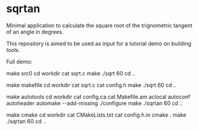 # sqrtan
Minimal application to calculate the square root of the trignometric tangent of an angle in degrees.

This repository is aimed to be used as input for a tutorial demo on building tools.

Full demo:

  make src0
  cd workdir
  cat sqrt.c
  make
  ./sqrt 60
  cd ..

  make makefile
  cd workdir
  cat sqrt.c
  cat config.h
  make
  ./sqrt 60
  cd ..

  make autotools
  cd workdir
  cat config.ca
  cat Makefile.am
  aclocal
  autoconf
  autoheader
  automake --add-missing
  ./configure
  make
  ./sqrtan 60
  cd ..

  make cmake
  cd workdir
  cat CMakeLists.txt
  cat config.h.in
  cmake .
  make
  ./sqrtan 60
  cd ..


